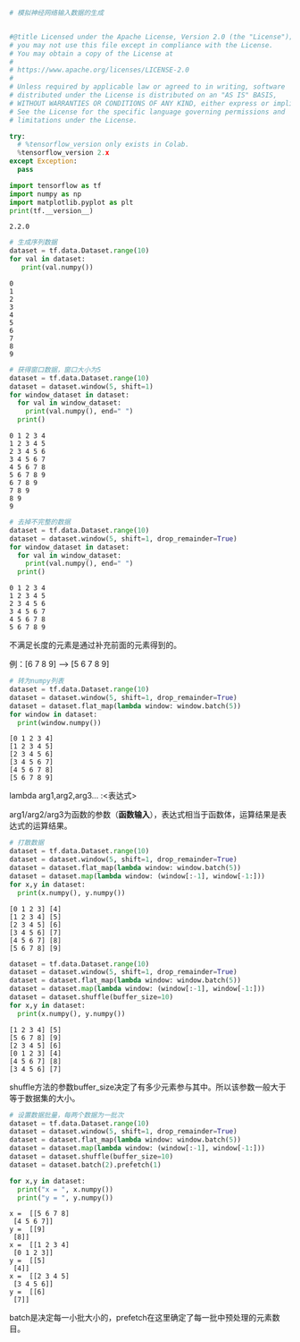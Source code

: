 ```python
# 模拟神经网络输入数据的生成


#@title Licensed under the Apache License, Version 2.0 (the "License");
# you may not use this file except in compliance with the License.
# You may obtain a copy of the License at
#
# https://www.apache.org/licenses/LICENSE-2.0
#
# Unless required by applicable law or agreed to in writing, software
# distributed under the License is distributed on an "AS IS" BASIS,
# WITHOUT WARRANTIES OR CONDITIONS OF ANY KIND, either express or implied.
# See the License for the specific language governing permissions and
# limitations under the License.
```


```python
try:
  # %tensorflow_version only exists in Colab.
  %tensorflow_version 2.x
except Exception:
  pass
```


```python
import tensorflow as tf
import numpy as np
import matplotlib.pyplot as plt
print(tf.__version__)
```

    2.2.0



```python
# 生成序列数据
dataset = tf.data.Dataset.range(10)
for val in dataset:
   print(val.numpy())
```

    0
    1
    2
    3
    4
    5
    6
    7
    8
    9



```python
# 获得窗口数据，窗口大小为5
dataset = tf.data.Dataset.range(10)
dataset = dataset.window(5, shift=1)
for window_dataset in dataset:
  for val in window_dataset:
    print(val.numpy(), end=" ")
  print()
```

    0 1 2 3 4 
    1 2 3 4 5 
    2 3 4 5 6 
    3 4 5 6 7 
    4 5 6 7 8 
    5 6 7 8 9 
    6 7 8 9 
    7 8 9 
    8 9 
    9 



```python
# 去掉不完整的数据
dataset = tf.data.Dataset.range(10)
dataset = dataset.window(5, shift=1, drop_remainder=True)
for window_dataset in dataset:
  for val in window_dataset:
    print(val.numpy(), end=" ")
  print()
```

    0 1 2 3 4 
    1 2 3 4 5 
    2 3 4 5 6 
    3 4 5 6 7 
    4 5 6 7 8 
    5 6 7 8 9 


不满足长度的元素是通过补充前面的元素得到的。

例：\[6 7 8 9\] --\> \[5 6 7 8 9\]


```python
# 转为numpy列表
dataset = tf.data.Dataset.range(10)
dataset = dataset.window(5, shift=1, drop_remainder=True)
dataset = dataset.flat_map(lambda window: window.batch(5))
for window in dataset:
  print(window.numpy())

```

    [0 1 2 3 4]
    [1 2 3 4 5]
    [2 3 4 5 6]
    [3 4 5 6 7]
    [4 5 6 7 8]
    [5 6 7 8 9]


lambda arg1,arg2,arg3… :\<表达式\>

arg1/arg2/arg3为函数的参数（**函数输入**），表达式相当于函数体，运算结果是表达式的运算结果。


```python
# 打散数据
dataset = tf.data.Dataset.range(10)
dataset = dataset.window(5, shift=1, drop_remainder=True)
dataset = dataset.flat_map(lambda window: window.batch(5))
dataset = dataset.map(lambda window: (window[:-1], window[-1:]))
for x,y in dataset:
  print(x.numpy(), y.numpy())
```

    [0 1 2 3] [4]
    [1 2 3 4] [5]
    [2 3 4 5] [6]
    [3 4 5 6] [7]
    [4 5 6 7] [8]
    [5 6 7 8] [9]



```python
dataset = tf.data.Dataset.range(10)
dataset = dataset.window(5, shift=1, drop_remainder=True)
dataset = dataset.flat_map(lambda window: window.batch(5))
dataset = dataset.map(lambda window: (window[:-1], window[-1:]))
dataset = dataset.shuffle(buffer_size=10)
for x,y in dataset:
  print(x.numpy(), y.numpy())

```

    [1 2 3 4] [5]
    [5 6 7 8] [9]
    [2 3 4 5] [6]
    [0 1 2 3] [4]
    [4 5 6 7] [8]
    [3 4 5 6] [7]


shuffle方法的参数buffer_size决定了有多少元素参与其中。所以该参数一般大于等于数据集的大小。


```python
# 设置数据批量，每两个数据为一批次
dataset = tf.data.Dataset.range(10)
dataset = dataset.window(5, shift=1, drop_remainder=True)
dataset = dataset.flat_map(lambda window: window.batch(5))
dataset = dataset.map(lambda window: (window[:-1], window[-1:]))
dataset = dataset.shuffle(buffer_size=10)
dataset = dataset.batch(2).prefetch(1)

for x,y in dataset:
  print("x = ", x.numpy())
  print("y = ", y.numpy())

```

    x =  [[5 6 7 8]
     [4 5 6 7]]
    y =  [[9]
     [8]]
    x =  [[1 2 3 4]
     [0 1 2 3]]
    y =  [[5]
     [4]]
    x =  [[2 3 4 5]
     [3 4 5 6]]
    y =  [[6]
     [7]]


batch是决定每一小批大小的，prefetch在这里确定了每一批中预处理的元素数目。
